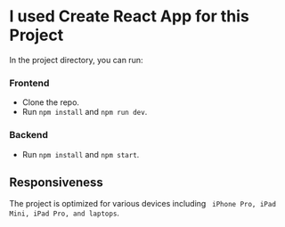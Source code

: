 
# I used Create React App for this Project

In the project directory, you can run:

### Frontend
- Clone the repo.
- Run `npm install` and `npm run dev`.

### Backend
- Run `npm install` and `npm start`.


## Responsiveness

The project is optimized for various devices including ` iPhone Pro, iPad Mini, iPad Pro, and laptops`.

